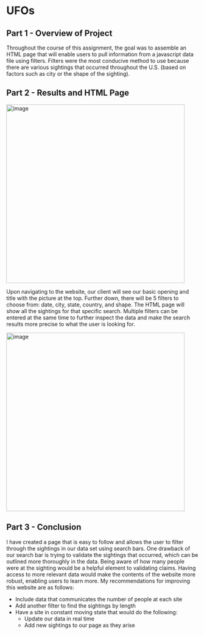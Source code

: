 # UFOs

## Part 1 - Overview of Project

Throughout the course of this assignment, the goal was to assemble an HTML page that will enable users to pull information from a javascript data file using filters. Filters were the most conducive method to use because there are various sightings that occurred throughout the U.S. (based on factors such as city or the shape of the sighting).

## Part 2 - Results and HTML Page

<img width="468" alt="image" src="https://user-images.githubusercontent.com/94502363/166608347-502681df-5b5d-47c7-9894-606a22eafda2.png">

Upon navigating to the website, our client will see our basic opening and title with the picture at the top. Further down, there will be 5 filters to choose from: date, city, state, country, and shape. The HTML page will show all the sightings for that specific search. Multiple filters can be entered at the same time to further inspect the data and make the search results more precise to what the user is looking for. 

<img width="468" alt="image" src="https://user-images.githubusercontent.com/94502363/166609641-abe453ab-f414-4ce9-be2f-c31864505081.png">

## Part 3 - Conclusion

I have created a page that is easy to follow and allows the user to filter through the sightings in our data set using search bars. One drawback of our search bar is trying to validate the sightings that occurred, which can be outlined more thoroughly in the data. Being aware of how many people were at the sighting would be a helpful element to validating claims. Having access to more relevant data would make the contents of the website more robust, enabling users to learn more. My recommendations for improving this website are as follows: 


  * Include data that communicates the number of people at each site
  * Add another filter to find the sightings by length
  * Have a site in constant moving state that would do the following: 
      * Update our data in real time
      * Add new sightings to our page as they arise

